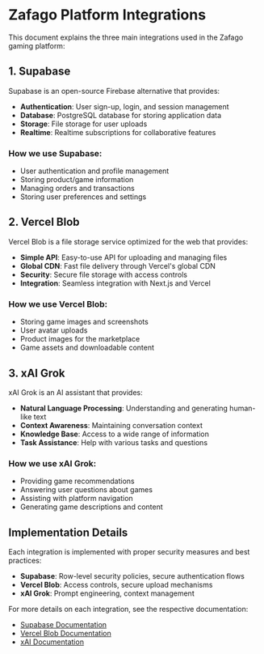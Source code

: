 # Zafago Platform Integrations

This document explains the three main integrations used in the Zafago gaming platform:

## 1. Supabase

Supabase is an open-source Firebase alternative that provides:

- **Authentication**: User sign-up, login, and session management
- **Database**: PostgreSQL database for storing application data
- **Storage**: File storage for user uploads
- **Realtime**: Realtime subscriptions for collaborative features

### How we use Supabase:

- User authentication and profile management
- Storing product/game information
- Managing orders and transactions
- Storing user preferences and settings

## 2. Vercel Blob

Vercel Blob is a file storage service optimized for the web that provides:

- **Simple API**: Easy-to-use API for uploading and managing files
- **Global CDN**: Fast file delivery through Vercel's global CDN
- **Security**: Secure file storage with access controls
- **Integration**: Seamless integration with Next.js and Vercel

### How we use Vercel Blob:

- Storing game images and screenshots
- User avatar uploads
- Product images for the marketplace
- Game assets and downloadable content

## 3. xAI Grok

xAI Grok is an AI assistant that provides:

- **Natural Language Processing**: Understanding and generating human-like text
- **Context Awareness**: Maintaining conversation context
- **Knowledge Base**: Access to a wide range of information
- **Task Assistance**: Help with various tasks and questions

### How we use xAI Grok:

- Providing game recommendations
- Answering user questions about games
- Assisting with platform navigation
- Generating game descriptions and content

## Implementation Details

Each integration is implemented with proper security measures and best practices:

- **Supabase**: Row-level security policies, secure authentication flows
- **Vercel Blob**: Access controls, secure upload mechanisms
- **xAI Grok**: Prompt engineering, context management

For more details on each integration, see the respective documentation:

- [Supabase Documentation](https://supabase.com/docs)
- [Vercel Blob Documentation](https://vercel.com/docs/storage/vercel-blob)
- [xAI Documentation](https://x.ai)

